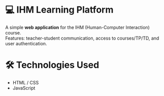 # 💻 IHM Learning Platform  

A simple **web application** for the IHM (Human-Computer Interaction) course.  
Features: teacher-student communication, access to courses/TP/TD, and user authentication.  

# 🛠️ Technologies Used  
- HTML / CSS  
- JavaScript  
